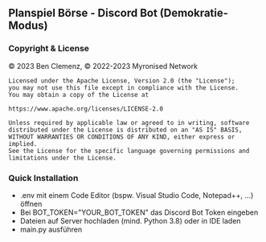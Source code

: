 ## Planspiel Börse - Discord Bot (Demokratie-Modus)
### Copyright & License

© 2023 Ben Clemenz, © 2022-2023 Myronised Network 

    Licensed under the Apache License, Version 2.0 (the "License");
    you may not use this file except in compliance with the License.
    You may obtain a copy of the License at

    https://www.apache.org/licenses/LICENSE-2.0

    Unless required by applicable law or agreed to in writing, software
    distributed under the License is distributed on an "AS IS" BASIS,
    WITHOUT WARRANTIES OR CONDITIONS OF ANY KIND, either express or implied.
    See the License for the specific language governing permissions and
    limitations under the License. 

### Quick Installation
- .env mit einem Code Editor (bspw. Visual Studio Code, Notepad++, ...) öffnen
- Bei BOT_TOKEN="YOUR_BOT_TOKEN" das Discord Bot Token eingeben
- Dateien auf Server hochladen (mind. Python 3.8) oder in IDE laden
- main.py ausführen